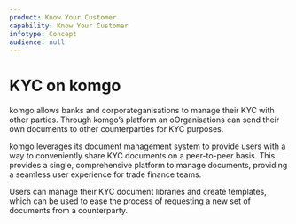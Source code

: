 ```yaml
---
product: Know Your Customer
capability: Know Your Customer
infotype: Concept
audience: null
---
```


# KYC on komgo

komgo allows banks and corporateganisations to manage their KYC with other parties. Through komgo’s platform an oOrganisations can send their own documents to other counterparties for KYC purposes.

komgo leverages its document management system to provide users with a way to conveniently share KYC documents on a peer-to-peer basis. This provides a single, comprehensive platform to manage documents, providing a seamless user experience for trade finance teams.

Users can manage their KYC document libraries and create templates, which can be used to ease the process of requesting a new set of documents from a counterparty.

<!--stackedit_data:
eyJoaXN0b3J5IjpbNjc4NjA0MjEyXX0=
-->